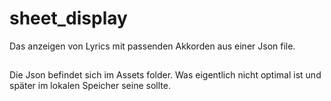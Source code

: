 # sheet_display

Das anzeigen von Lyrics mit passenden Akkorden aus einer Json file.  

## 
Die Json befindet sich im Assets folder. Was eigentlich nicht optimal ist und später im lokalen Speicher seine sollte.

